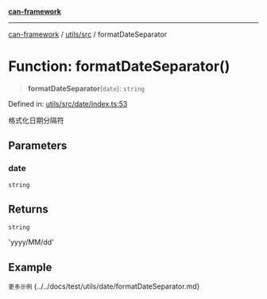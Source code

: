 [**can-framework**](../../../README.md)

***

[can-framework](../../../modules.md) / [utils/src](../README.md) / formatDateSeparator

# Function: formatDateSeparator()

> **formatDateSeparator**(`date`): `string`

Defined in: [utils/src/date/index.ts:53](https://github.com/acanowl/acanowl-framework/blob/803929d309daee638a276dd80756bc2cc91479c5/packages/utils/src/date/index.ts#L53)

格式化日期分隔符

## Parameters

### date

`string`

## Returns

`string`

'yyyy/MM/dd'

## Example

```更多示例```
{../../docs/test/utils/date/formatDateSeparator.md}
